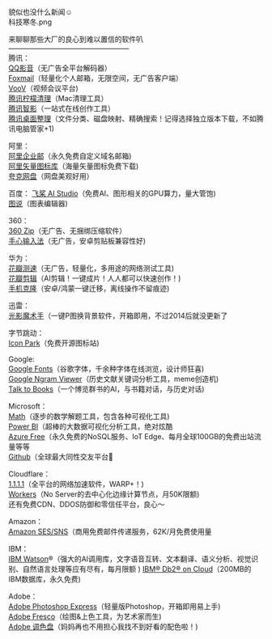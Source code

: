 貌似也没什么新闻☺︎  
科技寒冬.png

来聊聊那些大厂的良心到难以置信的软件叭  
—————————————————  
腾讯：  
    [QQ影音](https://player.qq.com/)（无广告全平台解码器）    
    [Foxmail](https://www.foxmail.com/)（轻量化个人邮箱，无限空间，无广告客户端）  
    [VooV](https://voovmeeting.com/)（视频会议平台)  
    [腾讯柠檬清理](https://lemon.qq.com/)（Mac清理工具）  
    [腾讯智影](https://zenvideo.qq.com/home)（一站式在线创作工具）  
    [腾讯桌面整理](https://guanjia.qq.com/product/zmzl/)（文件分类、磁盘映射、精确搜索！记得选择独立版本下载，不如腾讯电脑管家+1)  

阿里：  
[阿里企业邮](https://exmail.aliyun.com/free)（永久免费自定义域名邮箱)  
[阿里矢量图标库](https://www.iconfont.cn/)（海量矢量图标免费下载)  
[夸克网盘](https://pan.quark.cn/?chkey=undefined)（网盘美观好用）

百度：
[飞桨 AI Studio](https://aistudio.baidu.com/aistudio/index)（免费AI、图形相关的GPU算力，量大管饱)  
[图说](https://tushuo.baidu.com/)（图表编辑器)

360：  
[360 Zip](http://www.360totalsecurity.com/360zip/)（无广告、无捆绑压缩软件）  
[手心输入法](https://www.xinshuru.com/)（无广告，安卓剪贴板兼容性好)

华为：  
[花瓣测速](https://consumer.huawei.com/cn/support/content/zh-cn15821163/)（无广告，轻量化，多用途的网络测试工具)  
[花瓣剪辑](https://consumer.huawei.com/cn/mobileservices/petalclip/)（AI剪辑！一键成片！人人都可以快速创作！)  
[手机克隆](https://consumer.huawei.com/cn/emui/clone/)（安卓/鸿蒙一键迁移，离线操作不留痕迹)

迅雷：  
[光影魔术手](http://www.neoimaging.cn/)（一键P图换背景软件，开箱即用，不过2014后就没更新了

字节跳动：  
[Icon Park](https://iconpark.oceanengine.com/home)（免费开源图标站)

Google:  
[Google Fonts](https://fonts.google.com/)（谷歌字体，千余种字体在线浏览，设计师狂喜)  
[Google Ngram Viewer](https://books.google.com/ngrams)（历史文献关键词分析工具，meme创造机)  
[Talk to Books](https://books.google.com/talktobooks/)（一个博览群书的AI，与书籍对话，与历史对话)

Microsoft：  
[Math](https://math.microsoft.com/)（逐步的数学解题工具，包含各种可视化工具)  
[Power BI](https://powerbi.microsoft.com/)（超棒的大数据可视化分析工具，绝对炫酷  
[Azure Free](https://azure.microsoft.com/zh-cn/free/)（永久免费的NoSQL服务、IoT Edge、每月全球100GB的免费出站流量等等  
[Github](https://github.com/)（全球最大同性交友平台🌚

Cloudflare：  
[1.1.1.1](https://1.1.1.1/)（全平台的网络加速软件，WARP+！)  
[Workers](https://www.cloudflare.com/zh-cn/products/workers/)（No Server的去中心化边缘计算节点，月50K限额)  
还有免费CDN、DDOS防御和零信任平台，良心～

Amazon：  
[Amazon SES/SNS](https://aws.amazon.com/cn/free/)（商用免费邮件传递服务，62K/月免费使用量

IBM：  
[IBM Watson](https://www.ibm.com/cloud/free)®（强大的AI调用库，文字语音互转、文本翻译、语义分析、视觉识别、自然语言处理等应有尽有，每月限额 ) 
[IBM® Db2® on Cloud](https://www.ibm.com/cloud/free)（200MB的IBM数据库，永久免费)

Adobe：  
[Adobe Photoshop Express](https://www.microsoft.com/store/productId/9WZDNCRFJ27N)（轻量版Photoshop，开箱即用易上手)  
[Adobe Fresco](https://apps.microsoft.com/store/detail/XP8C8R0ZKZR27V)（绘图&上色工具，为艺术家而生)  
[Adobe 调色盘](https://color.adobe.com/zh/create)（妈妈再也不用担心我找不到好看的配色啦！)